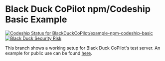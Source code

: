 # Black Duck CoPilot npm/Codeship Basic Example

[ ![Codeship Status for BlackDuckCoPilot/example-npm-codeship-basic](https://app.codeship.com/projects/28ca5f40-6bf3-0135-b1fa-263248a222bf/status?branch=test)](https://app.codeship.com/projects/242235) [![Black Duck Security Risk](https://test.duckbuild.io/github/groups/BlackDuckCoPilot/locations/example-npm-codeship-basic/branches/test/badge-risk.svg)](https://test.duckbuild.io/github/repos/nickavv/example-npm-codeship-basic/branches/test)

This branch shows a working setup for Black Duck CoPilot's test server.
An example for public use can be found [here](https://github.com/BlackDuckCoPilot/example-npm-codeship-basic).
